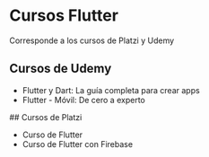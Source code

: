 # Cursos Flutter 
Corresponde a los cursos de Platzi y Udemy

## Cursos de Udemy
- Flutter y Dart: La guía completa para crear apps
- Flutter - Móvil: De cero a experto

## Cursos de Platzi
-  Curso de Flutter
-  Curso de Flutter con Firebase
